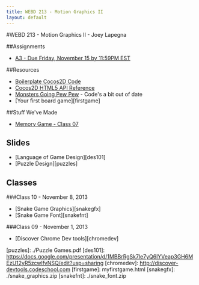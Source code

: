 ```yaml
---
title: WEBD 213 - Motion Graphics II
layout: default
---
```

#WEBD 213 - Motion Graphics II - Joey Lapegna

##Assignments
* [A3 - Due Friday, November 15 by 11:59PM EST][a3]

##Resources
* [Boilerplate Cocos2D Code][boilerplate]
* [Cocos2D HTML5 API Reference][api]
* [Monsters Going Pew Pew][tut] - Code's a bit out of date
* [Your first board game][firstgame]

##Stuff We've Made
* [Memory Game - Class 07][mem7]

## Slides
* [Language of Game Design][des101]
* [Puzzle Design][puzzles]

## Classes

###Class 10 - November 8, 2013
* [Snake Game Graphics][snakegfx]
* [Snake Game Font][snakefnt]

###Class 09 - November 1, 2013
* [Discover Chrome Dev tools][chromedev]

[a3]: 			./WEBD213_A3.pdf
[boilerplate]:	_boilerplate-2_2.zip
[api]:			http://www.cocos2d-x.org/reference/html5-js/V2.2/index.html
[tut]:			http://www.raywenderlich.com/32970/
[mem7]:			./Class07-Winning_and_Animation.zip
[puzzles]:		./Puzzle Games.pdf
[des101]:		https://docs.google.com/presentation/d/1MBBrRgSk7le7yQ6lYVeap3GH6MEzU12yR5zcwlfvNSQ/edit?usp=sharing
[chromedev]:	http://discover-devtools.codeschool.com
[firstgame]: 	myfirstgame.html
[snakegfx]:		./snake_graphics.zip
[snakefnt]:		./snake_font.zip